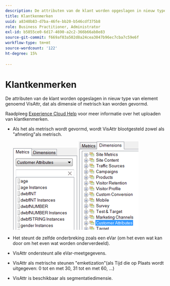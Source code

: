 ```yaml
---
description: De attributen van de klant worden opgeslagen in nieuw type van element genoemd VisAttr, dat als dimensie of metrisch kan worden gevormd.
title: Klantkenmerken
uuid: a8340b83-d7ba-46fe-bb20-b546cdf375b8
role: Business Practitioner, Administrator
exl-id: b5855ce0-6d17-4690-a2c2-366b66ab8e83
source-git-commit: f669af03a502d8a24cea3047b96ec7cba7c59e6f
workflow-type: tm+mt
source-wordcount: '122'
ht-degree: 15%

---
```


# Klantkenmerken

De attributen van de klant worden opgeslagen in nieuw type van element genoemd VisAttr, dat als dimensie of metrisch kan worden gevormd.

Raadpleeg [Experience Cloud Help](https://experienceleague.adobe.com/docs/core-services/interface/customer-attributes/attributes.html) voor meer informatie over het uploaden van klantkenmerken.

* Als het als metrisch wordt gevormd, wordt VisAttr blootgesteld zowel als &quot;afmeting&quot;als metrisch.

   ![](assets/ca_metrics.png) ![](assets/ca_dimension.png)

* Het steunt de zelfde onderbreking zoals een eVar (om het even wat kan door om het even wat worden onderverdeeld).
* VisAttr ondersteunt alle eVar-meetgegevens.
* VisAttr als metrische steunen &quot;emketization&quot;(als Tijd die op Plaats wordt uitgegeven: 0 tot en met 30, 31 tot en met 60, ...)
* VisAttr is beschikbaar als segmentatiedimensie.
